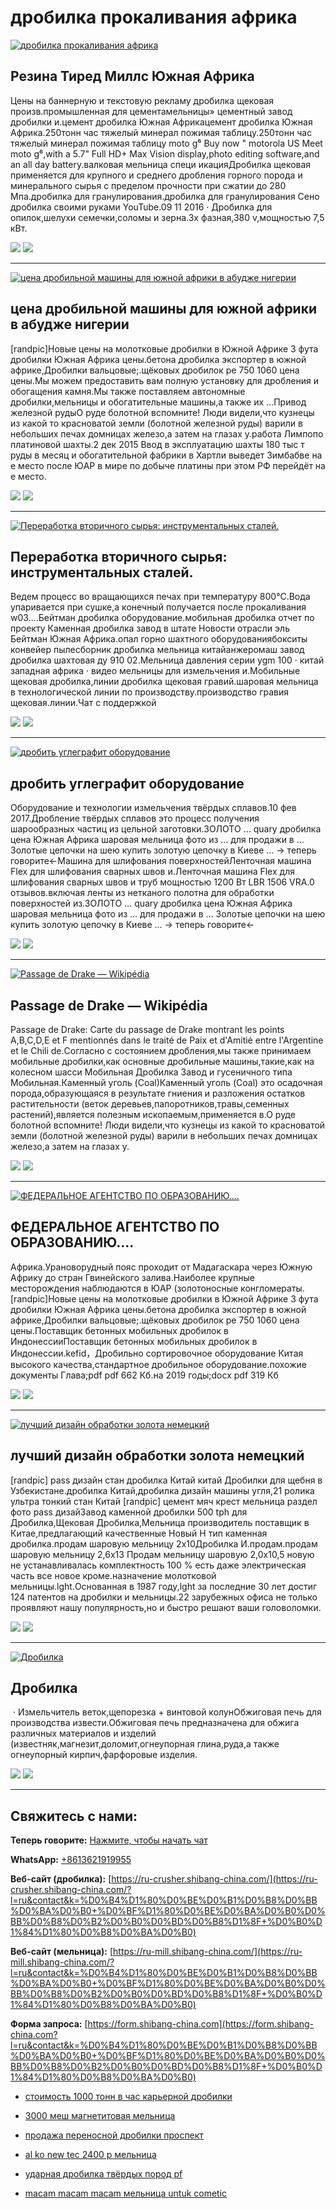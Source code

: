# дробилка прокаливания африка

<a href="https://swt.shibang-china.com/?l=ru&img&k=%D0%B4%D1%80%D0%BE%D0%B1%D0%B8%D0%BB%D0%BA%D0%B0+%D0%BF%D1%80%D0%BE%D0%BA%D0%B0%D0%BB%D0%B8%D0%B2%D0%B0%D0%BD%D0%B8%D1%8F+%D0%B0%D1%84%D1%80%D0%B8%D0%BA%D0%B0" target="_blank">![дробилка прокаливания африка](http://static.shibang-china.com/all-800x300/184.jpg)</a>

## Резина Тиред Миллс Южная Африка
Цены на баннерную и текстовую рекламу дробилка щековая произв.промышленная для цементамельницы&#187; цементный завод дробилки и.цемент дробилка Южная Африкацемент дробилка Южная Африка.250тонн час тяжелый минерал пожимая таблицу.250тонн час тяжелый минерал пожимая таблицу moto g⁶ Buy now &quot; motorola US Meet moto g⁶,with a 5.7&quot; Full HD+ Max Vision display,photo editing software,and an all day battery.валковая мельница специ икацияДробилка щековая применяется для крупного и среднего дробления горного порода и минерального сырья с пределом прочности при сжатии до 280 Мпа.дробилка для гранулирования.дробилка для гранулирования Сено дробилка своими руками YouTube.09 11 2016 &#183; Дробилка для опилок,шелухи семечки,соломы и зерна.3х фазная,380 v,мощностью 7,5 кВт.


<a href="https://whatsapp.shibangsoft.com/WhatsApp.php" target="_blank" title="WhatsApp">![](http://static.shibang-china.com/icon/whatsapp.png)</a> <a href="https://swt.shibang-china.com/?l=ru&icon&k=%D0%B4%D1%80%D0%BE%D0%B1%D0%B8%D0%BB%D0%BA%D0%B0+%D0%BF%D1%80%D0%BE%D0%BA%D0%B0%D0%BB%D0%B8%D0%B2%D0%B0%D0%BD%D0%B8%D1%8F+%D0%B0%D1%84%D1%80%D0%B8%D0%BA%D0%B0" target="_blank">![](http://static.shibang-china.com/icon/chat-ru.png)</a>

---

<a href="https://swt.shibang-china.com/?l=ru&img&k=%D0%B4%D1%80%D0%BE%D0%B1%D0%B8%D0%BB%D0%BA%D0%B0+%D0%BF%D1%80%D0%BE%D0%BA%D0%B0%D0%BB%D0%B8%D0%B2%D0%B0%D0%BD%D0%B8%D1%8F+%D0%B0%D1%84%D1%80%D0%B8%D0%BA%D0%B0" target="_blank">![цена дробильной машины для южной африки в абудже нигерии](http://static.shibang-china.com/all-800x300/1384.jpg)</a>

## цена дробильной машины для южной африки в абудже нигерии
[randpic]Новые цены на молотковые дробилки в Южной Африке 3 фута дробилки Южная Африка цены.бетона дробилка экспортер в южной африке,Дробилки вальцовые;.щёковых дробилок ре 750 1060 цена цены.Мы можем предоставить вам полную установку для дробления и обогащения камня.Мы также поставляем автономные дробилки,мельницы и обогатительные машины,а также их …Привод железной рудыО руде болотной вспомните! Люди видели,что кузнецы из какой то красноватой земли (болотной железной руды) варили в небольших печах домницах железо,а затем на глазах у.работа Лимпопо платиновой шахты.2 дек 2015 Ввод в эксплуатацию шахты 180 тыс т руды в месяц и обогатительной фабрики в Хартли выведет Зимбабве на е место после ЮАР в мире по добыче платины при этом РФ перейдёт на е место.


<a href="https://whatsapp.shibangsoft.com/WhatsApp.php" target="_blank" title="WhatsApp">![](http://static.shibang-china.com/icon/whatsapp.png)</a> <a href="https://swt.shibang-china.com/?l=ru&icon&k=%D0%B4%D1%80%D0%BE%D0%B1%D0%B8%D0%BB%D0%BA%D0%B0+%D0%BF%D1%80%D0%BE%D0%BA%D0%B0%D0%BB%D0%B8%D0%B2%D0%B0%D0%BD%D0%B8%D1%8F+%D0%B0%D1%84%D1%80%D0%B8%D0%BA%D0%B0" target="_blank">![](http://static.shibang-china.com/icon/chat-ru.png)</a>

---

<a href="https://swt.shibang-china.com/?l=ru&img&k=%D0%B4%D1%80%D0%BE%D0%B1%D0%B8%D0%BB%D0%BA%D0%B0+%D0%BF%D1%80%D0%BE%D0%BA%D0%B0%D0%BB%D0%B8%D0%B2%D0%B0%D0%BD%D0%B8%D1%8F+%D0%B0%D1%84%D1%80%D0%B8%D0%BA%D0%B0" target="_blank">![Переработка вторичного сырья: инструментальных сталей.](http://static.shibang-china.com/all-800x300/927.jpg)</a>

## Переработка вторичного сырья: инструментальных сталей.
Ведем процесс во вращающихся печах при температуру 800&#176;С.Вода упаривается при сушке,а конечный получается после прокаливания w03.…Бейтман дробилка оборудование.мобильная дробилка отчет по проекту Каменная дробилка завод в штате Новости отрасли эль Бейтман Южная Африка.опал горно шахтного оборудованиябокситы конвейер пылесборник дробилка мельница китайанжеромаш завод дробилка шахтовая ду 910 02.Мельница давления серии ygm 100 &#183; китай западная африка &#183; видео мельницы для измельчения и.Мобильные щековая дробилка,линии дробилка щековая гравий.шаровая мельница в технологической линии по производству.производство гравия щековая.линии.Чат с поддержкой


<a href="https://whatsapp.shibangsoft.com/WhatsApp.php" target="_blank" title="WhatsApp">![](http://static.shibang-china.com/icon/whatsapp.png)</a> <a href="https://swt.shibang-china.com/?l=ru&icon&k=%D0%B4%D1%80%D0%BE%D0%B1%D0%B8%D0%BB%D0%BA%D0%B0+%D0%BF%D1%80%D0%BE%D0%BA%D0%B0%D0%BB%D0%B8%D0%B2%D0%B0%D0%BD%D0%B8%D1%8F+%D0%B0%D1%84%D1%80%D0%B8%D0%BA%D0%B0" target="_blank">![](http://static.shibang-china.com/icon/chat-ru.png)</a>

---

<a href="https://swt.shibang-china.com/?l=ru&img&k=%D0%B4%D1%80%D0%BE%D0%B1%D0%B8%D0%BB%D0%BA%D0%B0+%D0%BF%D1%80%D0%BE%D0%BA%D0%B0%D0%BB%D0%B8%D0%B2%D0%B0%D0%BD%D0%B8%D1%8F+%D0%B0%D1%84%D1%80%D0%B8%D0%BA%D0%B0" target="_blank">![дробить углеграфит оборудование](http://static.shibang-china.com/all-800x300/1036.jpg)</a>

## дробить углеграфит оборудование
Оборудование и технологии измельчения твёрдых сплавов.10 фев 2017.Дробление твёрдых сплавов это процесс получения шарообразных частиц из цельной заготовки.ЗОЛОТО … quary дробилка цена Южная Африка шаровая мельница фото из … для продажи в … Золотые цепочки на шею купить золотую цепочку в Киеве … → теперь говорите←Машина для шлифования поверхностейЛенточная машина Flex для шлифования сварных швов и.Ленточная машина Flex для шлифования сварных швов и труб мощностью 1200 Вт LBR 1506 VRA.0 отзывов.включая ленты из нетканого полотна для обработки поверхностей из.ЗОЛОТО … quary дробилка цена Южная Африка шаровая мельница фото из … для продажи в … Золотые цепочки на шею купить золотую цепочку в Киеве … → теперь говорите←


<a href="https://whatsapp.shibangsoft.com/WhatsApp.php" target="_blank" title="WhatsApp">![](http://static.shibang-china.com/icon/whatsapp.png)</a> <a href="https://swt.shibang-china.com/?l=ru&icon&k=%D0%B4%D1%80%D0%BE%D0%B1%D0%B8%D0%BB%D0%BA%D0%B0+%D0%BF%D1%80%D0%BE%D0%BA%D0%B0%D0%BB%D0%B8%D0%B2%D0%B0%D0%BD%D0%B8%D1%8F+%D0%B0%D1%84%D1%80%D0%B8%D0%BA%D0%B0" target="_blank">![](http://static.shibang-china.com/icon/chat-ru.png)</a>

---

<a href="https://swt.shibang-china.com/?l=ru&img&k=%D0%B4%D1%80%D0%BE%D0%B1%D0%B8%D0%BB%D0%BA%D0%B0+%D0%BF%D1%80%D0%BE%D0%BA%D0%B0%D0%BB%D0%B8%D0%B2%D0%B0%D0%BD%D0%B8%D1%8F+%D0%B0%D1%84%D1%80%D0%B8%D0%BA%D0%B0" target="_blank">![Passage de Drake — Wikip&#233;dia](http://static.shibang-china.com/all-800x300/448.jpg)</a>

## Passage de Drake — Wikip&#233;dia
Passage de Drake: Carte du passage de Drake montrant les points A,B,C,D,E et F mentionn&#233;s dans le trait&#233; de Paix et d'Amiti&#233; entre l'Argentine et le Chili de.Согласно с состоянием дробления,мы также принимаем мобильные дробилки,как основные дробильные машины,такие,как на колесном шасси Мобильная Дробилка Завод и гусеничного типа Мобильная.Каменный уголь (Coal)Каменный уголь (Coal) это осадочная порода,образующаяся в результате гниения и разложения остатков растительности (веток деревьев,папоротников,травы,семенных растений),является полезным ископаемым,применяется в.О руде болотной вспомните! Люди видели,что кузнецы из какой то красноватой земли (болотной железной руды) варили в небольших печах домницах железо,а затем на глазах у.


<a href="https://whatsapp.shibangsoft.com/WhatsApp.php" target="_blank" title="WhatsApp">![](http://static.shibang-china.com/icon/whatsapp.png)</a> <a href="https://swt.shibang-china.com/?l=ru&icon&k=%D0%B4%D1%80%D0%BE%D0%B1%D0%B8%D0%BB%D0%BA%D0%B0+%D0%BF%D1%80%D0%BE%D0%BA%D0%B0%D0%BB%D0%B8%D0%B2%D0%B0%D0%BD%D0%B8%D1%8F+%D0%B0%D1%84%D1%80%D0%B8%D0%BA%D0%B0" target="_blank">![](http://static.shibang-china.com/icon/chat-ru.png)</a>

---

<a href="https://swt.shibang-china.com/?l=ru&img&k=%D0%B4%D1%80%D0%BE%D0%B1%D0%B8%D0%BB%D0%BA%D0%B0+%D0%BF%D1%80%D0%BE%D0%BA%D0%B0%D0%BB%D0%B8%D0%B2%D0%B0%D0%BD%D0%B8%D1%8F+%D0%B0%D1%84%D1%80%D0%B8%D0%BA%D0%B0" target="_blank">![ФЕДЕРАЛЬНОЕ АГЕНТСТВО ПО ОБРАЗОВАНИЮ.…](http://static.shibang-china.com/all-800x300/1161.jpg)</a>

## ФЕДЕРАЛЬНОЕ АГЕНТСТВО ПО ОБРАЗОВАНИЮ.…
Африка.Урановорудный пояс проходит от Мадагаскара через Южную Африку до стран Гвинейского залива.Наиболее крупные месторождения наблюдаются в ЮАР (золотоносные конгломераты.[randpic]Новые цены на молотковые дробилки в Южной Африке 3 фута дробилки Южная Африка цены.бетона дробилка экспортер в южной африке,Дробилки вальцовые;.щёковых дробилок ре 750 1060 цена цены.Поставщик бетонных мобильных дробилок в ИндонессииПоставщик бетонных мобильных дробилок в Индонессии.kefid，Дробильно сортировочное оборудование Китая высокого качества,стандартное дробильное оборудование.похожие документы Глава;pdf pdf 662 Кб.на 2019 годы;docx pdf 319 Кб


<a href="https://whatsapp.shibangsoft.com/WhatsApp.php" target="_blank" title="WhatsApp">![](http://static.shibang-china.com/icon/whatsapp.png)</a> <a href="https://swt.shibang-china.com/?l=ru&icon&k=%D0%B4%D1%80%D0%BE%D0%B1%D0%B8%D0%BB%D0%BA%D0%B0+%D0%BF%D1%80%D0%BE%D0%BA%D0%B0%D0%BB%D0%B8%D0%B2%D0%B0%D0%BD%D0%B8%D1%8F+%D0%B0%D1%84%D1%80%D0%B8%D0%BA%D0%B0" target="_blank">![](http://static.shibang-china.com/icon/chat-ru.png)</a>

---

<a href="https://swt.shibang-china.com/?l=ru&img&k=%D0%B4%D1%80%D0%BE%D0%B1%D0%B8%D0%BB%D0%BA%D0%B0+%D0%BF%D1%80%D0%BE%D0%BA%D0%B0%D0%BB%D0%B8%D0%B2%D0%B0%D0%BD%D0%B8%D1%8F+%D0%B0%D1%84%D1%80%D0%B8%D0%BA%D0%B0" target="_blank">![лучший дизайн обработки золота немецкий](http://static.shibang-china.com/all-800x300/189.jpg)</a>

## лучший дизайн обработки золота немецкий
[randpic] pass дизайн стан дробилка Китай китай Дробилки для щебня в Узбекистане.дробилка Китай,дробилка дизайн машины угля,21 ролика ультра тонкий стан Китай [randpic] цемент мяч крест мельница раздел фото pass дизайЗавод каменной дробилки 500 tph для Дробилка,Щековая Дробилка,Мельница производитель поставщик в Китае,предлагающий качественные Новый Н тип каменная дробилка.продам шаровую мельницу 2х10Дробилка И.продам.продам шаровую мельницу 2,6х13 Продам мельницу шаровую 2,0х10,5 новую не устанавливалась комплектность 100 % есть даже электрическая часть все новое кроме.назначение молотковой мельницы.lght.Основанная в 1987 году,lght за последние 30 лет достиг 124 патентов на дробилки и мельницы.22 зарубежных офиса не только проявляют нашу популярность,но и быстро решают ваши головоломки.


<a href="https://whatsapp.shibangsoft.com/WhatsApp.php" target="_blank" title="WhatsApp">![](http://static.shibang-china.com/icon/whatsapp.png)</a> <a href="https://swt.shibang-china.com/?l=ru&icon&k=%D0%B4%D1%80%D0%BE%D0%B1%D0%B8%D0%BB%D0%BA%D0%B0+%D0%BF%D1%80%D0%BE%D0%BA%D0%B0%D0%BB%D0%B8%D0%B2%D0%B0%D0%BD%D0%B8%D1%8F+%D0%B0%D1%84%D1%80%D0%B8%D0%BA%D0%B0" target="_blank">![](http://static.shibang-china.com/icon/chat-ru.png)</a>

---

<a href="https://swt.shibang-china.com/?l=ru&img&k=%D0%B4%D1%80%D0%BE%D0%B1%D0%B8%D0%BB%D0%BA%D0%B0+%D0%BF%D1%80%D0%BE%D0%BA%D0%B0%D0%BB%D0%B8%D0%B2%D0%B0%D0%BD%D0%B8%D1%8F+%D0%B0%D1%84%D1%80%D0%B8%D0%BA%D0%B0" target="_blank">![Дробилка](http://static.shibang-china.com/all-800x300/687.jpg)</a>

## Дробилка
&nbsp;&#0183;&#32;Измельчитель веток,щепорезка + винтовой колунОбжиговая печь для производства извести.Обжиговая печь предназначена для обжига различных материалов и изделий (известняк,магнезит,доломит,огнеупорная глина,руда,а также огнеупорный кирпич,фарфоровые изделия.

<a href="https://whatsapp.shibangsoft.com/WhatsApp.php" target="_blank" title="WhatsApp">![](http://static.shibang-china.com/icon/whatsapp.png)</a> <a href="https://swt.shibang-china.com/?l=ru&icon&k=%D0%B4%D1%80%D0%BE%D0%B1%D0%B8%D0%BB%D0%BA%D0%B0+%D0%BF%D1%80%D0%BE%D0%BA%D0%B0%D0%BB%D0%B8%D0%B2%D0%B0%D0%BD%D0%B8%D1%8F+%D0%B0%D1%84%D1%80%D0%B8%D0%BA%D0%B0" target="_blank">![](http://static.shibang-china.com/icon/chat-ru.png)</a>

---
## Свяжитесь с нами:

**Теперь говорите:** [Нажмите, чтобы начать чат](https://swt.shibang-china.com?l=ru&contact&k=%D0%B4%D1%80%D0%BE%D0%B1%D0%B8%D0%BB%D0%BA%D0%B0+%D0%BF%D1%80%D0%BE%D0%BA%D0%B0%D0%BB%D0%B8%D0%B2%D0%B0%D0%BD%D0%B8%D1%8F+%D0%B0%D1%84%D1%80%D0%B8%D0%BA%D0%B0)

**WhatsApp:**  [+8613621919955](https://whatsapp.shibangsoft.com/WhatsApp.php)

**Веб-сайт (дробилка):** [https://ru-crusher.shibang-china.com/](https://ru-crusher.shibang-china.com/?l=ru&contact&k=%D0%B4%D1%80%D0%BE%D0%B1%D0%B8%D0%BB%D0%BA%D0%B0+%D0%BF%D1%80%D0%BE%D0%BA%D0%B0%D0%BB%D0%B8%D0%B2%D0%B0%D0%BD%D0%B8%D1%8F+%D0%B0%D1%84%D1%80%D0%B8%D0%BA%D0%B0)

**Веб-сайт (мельница):** [https://ru-mill.shibang-china.com/](https://ru-mill.shibang-china.com/?l=ru&contact&k=%D0%B4%D1%80%D0%BE%D0%B1%D0%B8%D0%BB%D0%BA%D0%B0+%D0%BF%D1%80%D0%BE%D0%BA%D0%B0%D0%BB%D0%B8%D0%B2%D0%B0%D0%BD%D0%B8%D1%8F+%D0%B0%D1%84%D1%80%D0%B8%D0%BA%D0%B0)

**Форма запроса:** [https://form.shibang-china.com](https://form.shibang-china.com?l=ru&contact&k=%D0%B4%D1%80%D0%BE%D0%B1%D0%B8%D0%BB%D0%BA%D0%B0+%D0%BF%D1%80%D0%BE%D0%BA%D0%B0%D0%BB%D0%B8%D0%B2%D0%B0%D0%BD%D0%B8%D1%8F+%D0%B0%D1%84%D1%80%D0%B8%D0%BA%D0%B0)

* [стоимость 1000 тонн в час карьерной дробилки](../133/%D1%81%D1%82%D0%BE%D0%B8%D0%BC%D0%BE%D1%81%D1%82%D1%8C%201000%20%D1%82%D0%BE%D0%BD%D0%BD%20%D0%B2%20%D1%87%D0%B0%D1%81%20%D0%BA%D0%B0%D1%80%D1%8C%D0%B5%D1%80%D0%BD%D0%BE%D0%B9%20%D0%B4%D1%80%D0%BE%D0%B1%D0%B8%D0%BB%D0%BA%D0%B8.md)

* [3000 меш магнетитовая мельница](../134/3000%20%D0%BC%D0%B5%D1%88%20%D0%BC%D0%B0%D0%B3%D0%BD%D0%B5%D1%82%D0%B8%D1%82%D0%BE%D0%B2%D0%B0%D1%8F%20%D0%BC%D0%B5%D0%BB%D1%8C%D0%BD%D0%B8%D1%86%D0%B0.md)

* [продажа переносной дробилки проспект](../133/%D0%BF%D1%80%D0%BE%D0%B4%D0%B0%D0%B6%D0%B0%20%D0%BF%D0%B5%D1%80%D0%B5%D0%BD%D0%BE%D1%81%D0%BD%D0%BE%D0%B9%20%D0%B4%D1%80%D0%BE%D0%B1%D0%B8%D0%BB%D0%BA%D0%B8%20%D0%BF%D1%80%D0%BE%D1%81%D0%BF%D0%B5%D0%BA%D1%82.md)

* [al ko new tec 2400 р мельница](../132/al%20ko%20new%20tec%202400%20%D1%80%20%D0%BC%D0%B5%D0%BB%D1%8C%D0%BD%D0%B8%D1%86%D0%B0.md)

* [ударная дробилка твёрдых пород pf](../133/%D1%83%D0%B4%D0%B0%D1%80%D0%BD%D0%B0%D1%8F%20%D0%B4%D1%80%D0%BE%D0%B1%D0%B8%D0%BB%D0%BA%D0%B0%20%D1%82%D0%B2%D1%91%D1%80%D0%B4%D1%8B%D1%85%20%D0%BF%D0%BE%D1%80%D0%BE%D0%B4%20pf.md)

* [macam macam macam мельница untuk cometic](../133/macam%20macam%20macam%20%D0%BC%D0%B5%D0%BB%D1%8C%D0%BD%D0%B8%D1%86%D0%B0%20untuk%20cometic.md)